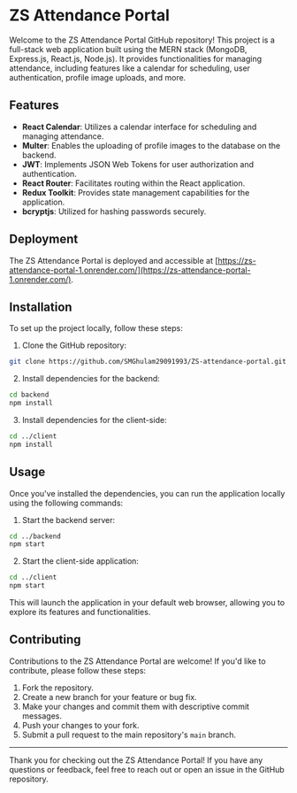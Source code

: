 # ZS Attendance Portal

Welcome to the ZS Attendance Portal GitHub repository! This project is a full-stack web application built using the MERN stack (MongoDB, Express.js, React.js, Node.js). It provides functionalities for managing attendance, including features like a calendar for scheduling, user authentication, profile image uploads, and more.

## Features

- **React Calendar**: Utilizes a calendar interface for scheduling and managing attendance.
- **Multer**: Enables the uploading of profile images to the database on the backend.
- **JWT**: Implements JSON Web Tokens for user authorization and authentication.
- **React Router**: Facilitates routing within the React application.
- **Redux Toolkit**: Provides state management capabilities for the application.
- **bcryptjs**: Utilized for hashing passwords securely.

## Deployment

The ZS Attendance Portal is deployed and accessible at [https://zs-attendance-portal-1.onrender.com/](https://zs-attendance-portal-1.onrender.com/).

## Installation

To set up the project locally, follow these steps:

1. Clone the GitHub repository:

```bash
git clone https://github.com/SMGhulam29091993/ZS-attendance-portal.git
```

2. Install dependencies for the backend:

```bash
cd backend
npm install
```

3. Install dependencies for the client-side:

```bash
cd ../client
npm install
```

## Usage

Once you've installed the dependencies, you can run the application locally using the following commands:

1. Start the backend server:

```bash
cd ../backend
npm start
```

2. Start the client-side application:

```bash
cd ../client
npm start
```

This will launch the application in your default web browser, allowing you to explore its features and functionalities.

## Contributing

Contributions to the ZS Attendance Portal are welcome! If you'd like to contribute, please follow these steps:

1. Fork the repository.
2. Create a new branch for your feature or bug fix.
3. Make your changes and commit them with descriptive commit messages.
4. Push your changes to your fork.
5. Submit a pull request to the main repository's `main` branch.



---

Thank you for checking out the ZS Attendance Portal! If you have any questions or feedback, feel free to reach out or open an issue in the GitHub repository.
